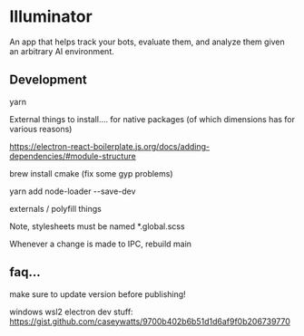 # Illuminator

An app that helps track your bots, evaluate them, and analyze them given an arbitrary AI environment.

## Development

yarn

External things to install.... for native packages (of which dimensions has for various reasons)

https://electron-react-boilerplate.js.org/docs/adding-dependencies/#module-structure

brew install cmake (fix some gyp problems)

yarn add node-loader --save-dev

externals / polyfill things

Note, stylesheets must be named \*.global.scss

Whenever a change is made to IPC, rebuild main

## faq...

make sure to update version before publishing!

windows wsl2 electron dev stuff:
https://gist.github.com/caseywatts/9700b402b6b51d1d6af9f0b206739770
